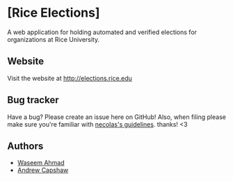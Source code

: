 [Rice Elections]
=================
A web application for holding automated and verified elections for organizations at Rice University.


Website
-------
Visit the website at http://elections.rice.edu


Bug tracker
-----------
Have a bug? Please create an issue here on GitHub! Also, when filing please make sure you're familiar with [necolas's guidelines](https://github.com/necolas/issue-guidelines). thanks! <3


Authors
-------
* [Waseem Ahmad](http://www.waseemahmad.com/)
* [Andrew Capshaw](http://capshaw.me/)